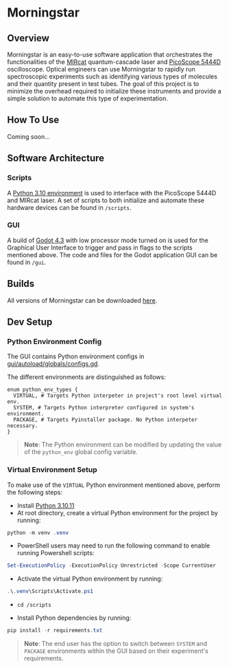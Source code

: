# Morningstar

## Overview
Morningstar is an easy-to-use software application that orchestrates the functionalities of the [MIRcat](https://www.daylightsolutions.com/products/mircat/) quantum-cascade laser and [PicoScope 5444D](https://www.picotech.com/oscilloscope/5000/flexible-resolution-oscilloscope?kit=5444D) oscilloscope. Optical engineers can use Morningstar to rapidly run spectroscopic experiments such as identifying various types of molecules and their quantity present in test tubes. The goal of this project is to minimize the overhead required to initialize these instruments and provide a simple solution to automate this type of experimentation.

## How To Use
Coming soon...

## Software Architecture
### Scripts
A [Python 3.10 environment](https://www.python.org/downloads/release/python-31011/) is used to interface with the PicoScope 5444D and MIRcat laser. A set of scripts to both initialize and automate these hardware devices can be found in ``/scripts``.

### GUI
A build of [Godot 4.3](https://godotengine.org/releases/4.3/) with low processor mode turned on is used for the Graphical User Interface to trigger and pass in flags to the scripts mentioned above. The code and files for the Godot application GUI can be found in ``/gui``.

## Builds
All versions of Morningstar can be downloaded [here](https://github.com/jjwall/morningstar/tags).

## Dev Setup

### Python Environment Config
The GUI contains Python environment configs in [gui/autoload/globals/configs.gd](gui/autoload/globals/configs.gd).

The different environments are distinguished as follows:

```gdscript
enum python_env_types {
  VIRTUAL, # Targets Python interpeter in project's root level virtual env.
  SYSTEM, # Targets Python interpreter configured in system's environment.
  PACKAGE, # Targets Pyinstaller package. No Python interpeter necessary.
}
```

> <b>Note</b>: The Python environment can be modified by updating the value of the ``python_env`` global config variable.

### Virtual Environment Setup

To make use of the ``VIRTUAL`` Python environment mentioned above, perform the following steps:
* Install [Python 3.10.11](https://www.python.org/downloads/release/python-31011/)
* At root directory, create a virtual Python environment for the project by running:

```powershell
python -m venv .venv
```

* PowerShell users may need to run the following command to enable running Powershell scripts:

```powershell
Set-ExecutionPolicy -ExecutionPolicy Unrestricted -Scope CurrentUser
```

* Activate the virtual Python environment by running:

```powershell
.\.venv\Scripts\Activate.ps1
```

* ``cd /scripts``

* Install Python dependencies by running:

```powershell
pip install -r requirements.txt
```

> <b>Note</b>: The end user has the option to switch between ``SYSTEM`` and ``PACKAGE`` environments within the GUI based on their experiment's requirements.